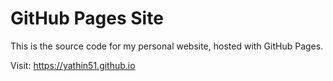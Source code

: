 # GitHub Pages Site

This is the source code for my personal website, hosted with GitHub Pages.

Visit: https://yathin51.github.io
